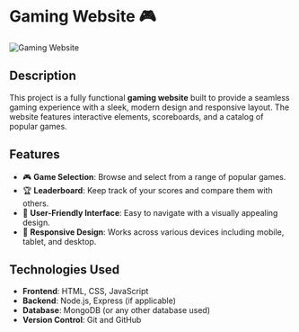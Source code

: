 # Gaming Website 🎮

![Gaming Website](file:///C:/Users/vishal%20patel/OneDrive/Pictures/Screenshots/Screenshot%202024-08-31%20112327.png) 

## Description

This project is a fully functional **gaming website** built to provide a seamless gaming experience with a sleek, modern design and responsive layout. The website features interactive elements, scoreboards, and a catalog of popular games.

## Features

- 🎮 **Game Selection**: Browse and select from a range of popular games.
- 🏆 **Leaderboard**: Keep track of your scores and compare them with others.
- 🔧 **User-Friendly Interface**: Easy to navigate with a visually appealing design.
- 📱 **Responsive Design**: Works across various devices including mobile, tablet, and desktop.

## Technologies Used

- **Frontend**: HTML, CSS, JavaScript
- **Backend**: Node.js, Express (if applicable)
- **Database**: MongoDB (or any other database used)
- **Version Control**: Git and GitHub
